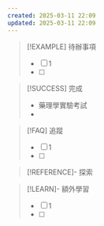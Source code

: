 ```yaml
---
created: 2025-03-11 22:09
updated: 2025-03-11 22:09
---
```

> [!EXAMPLE] 待辦事項
>  - [ ] 1
>  - [ ] 

> [!SUCCESS] 完成
> - 藥理學實驗考試
> - 

> [!FAQ] 追蹤
>  - [ ] 1
>  - [ ] 

> [!REFERENCE]- 探索

> [!LEARN]- 額外學習
> - [ ] 1
> - [ ] 